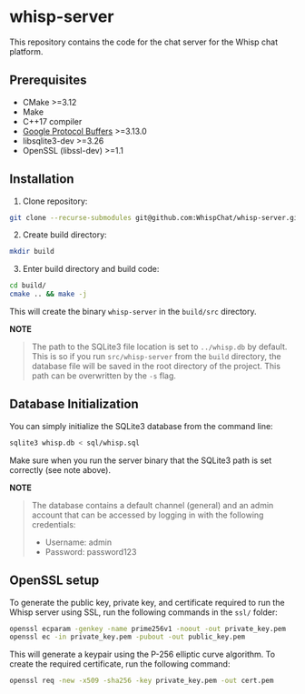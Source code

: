 # whisp-server
This repository contains the code for the chat server for the Whisp chat
platform.

## Prerequisites
- CMake >=3.12
- Make
- C++17 compiler
- [Google Protocol Buffers](https://developers.google.com/protocol-buffers) >=3.13.0
- libsqlite3-dev >=3.26
- OpenSSL (libssl-dev) >=1.1

## Installation
1. Clone repository:
```bash
git clone --recurse-submodules git@github.com:WhispChat/whisp-server.git
```
2. Create build directory:
```bash
mkdir build
```
3. Enter build directory and build code:
```bash
cd build/
cmake .. && make -j
```

This will create the binary `whisp-server` in the `build/src` directory.

**NOTE**
> The path to the SQLite3 file location is set to `../whisp.db` by default.
> This is so if you run `src/whisp-server` from the `build` directory, the database file will be saved in the root directory of the project.
> This path can be overwritten by the `-s` flag.

## Database Initialization
You can simply initialize the SQLite3 database from the command line:
```bash
sqlite3 whisp.db < sql/whisp.sql
```
Make sure when you run the server binary that the SQLite3 path is set correctly
(see note above).

**NOTE**
> The database contains a default channel (general) and an admin account that can be accessed by logging in with the following credentials:
> * Username: admin
> * Password: password123

## OpenSSL setup
To generate the public key, private key, and certificate required to run the
Whisp server using SSL, run the following commands in the `ssl/` folder:
```bash
openssl ecparam -genkey -name prime256v1 -noout -out private_key.pem
openssl ec -in private_key.pem -pubout -out public_key.pem
```
This will generate a keypair using the P-256 elliptic curve algorithm. To create
the required certificate, run the following command:
```bash
openssl req -new -x509 -sha256 -key private_key.pem -out cert.pem
```
